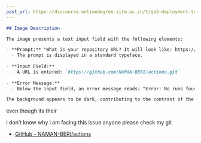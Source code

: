 ```yaml
---
post_url: https://discourse.onlinedegree.iitm.ac.in/t/ga2-deployment-tools-discussion-thread-tds-jan-2025/161120/53
---
```

```markdown
## Image Description

The image presents a text input field with the following elements:

- **Prompt:** "What is your repository URL? It will look like: https://github.com/USER/REPO"
  - The prompt is displayed in a standard typeface.
  
- **Input Field:** 
  - A URL is entered: `https://github.com/NAMAN-BERI/actions.git`
  
- **Error Message:**
  - Below the input field, an error message reads: "Error: No runs found," which is highlighted in red to indicate an issue.

The background appears to be dark, contributing to the contrast of the text and error message.
```

even though its their

i don’t know why i am facing this issue anyone please check my git

* [GitHub - NAMAN-BERI/actions](https://github.com/NAMAN-BERI/actions.git)